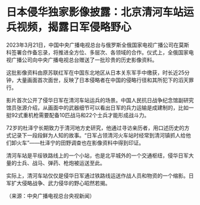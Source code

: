 # 日本侵华独家影像披露：北京清河车站运兵视频，揭露日军侵略野心

2023年3月21日，中国中央广播电视总台与俄罗斯全俄国家电视广播公司在莫斯科签署合作备忘录，将推进全方位、多层次、各领域的合作。仪式上，全俄国家电视广播公司向中央广播电视总台赠送了一批珍贵的历史影像资料。

这批影像资料由原苏联红军在中国东北地区从日本关东军手中缴获，时长近25分钟，大量画面首次面世，反映了日本侵略者在中国的侵略行径和其所犯下的滔天罪行。

影片首次公开了侵华日军在清河车站运兵的场景。中国人民抗日战争纪念馆副研究馆员张源介绍，从画面中的武器细节可以看出日军的兵力运输是成建制的，比如一挺92式重机枪需要配备10匹战马和22个士兵才能形成战斗力。

72岁的杜泽宁长期致力于清河地方史研究，他通过寻访亲历者，用口述历史的方式记录下一段段鲜为人知的故事。“日军占领清河火车站时经常到清河镇抓人给他们卸火车”——杜泽宁的田野调查也在影像资料中得到印证。

清河车站是平绥铁路线上的一个小站，也是北平城外的一个交通枢纽，侵华日军大量的士兵、战马、弹药、枪炮被运送至此。

实际上，清河车站仅仅是侵华日军通过铁路线运送作战人员和物资的一个缩影。日军扩大侵略战争、武力侵华的野心昭然若揭。

（来源：中央广播电视总台央视新闻）

